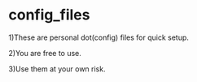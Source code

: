 # config_files

1)These are personal dot(config) files for quick setup.

2)You are free to use.

3)Use them at your own risk.

